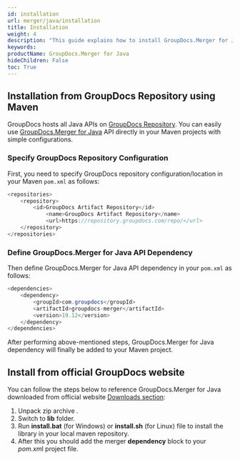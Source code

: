 ```yaml
---
id: installation
url: merger/java/installation
title: Installation
weight: 4
description: "This guide explains how to install GroupDocs.Merger for Java to your environment"
keywords: 
productName: GroupDocs.Merger for Java
hideChildren: False
toc: True
---
```

## Installation from GroupDocs Repository using Maven

GroupDocs hosts all Java APIs on [GroupDocs Repository](https://repository.groupdocs.com/). You can easily use [GroupDocs.Merger for Java](https://repository.groupdocs.com/webapp/#/artifacts/browse/tree/General/repo/com/groupdocs/groupdocs-merger) API directly in your Maven projects with simple configurations.

### Specify GroupDocs Repository Configuration

First, you need to specify GroupDocs repository configuration/location in your Maven `pom.xml` as follows: 

```java
<repositories>
	<repository>
		<id>GroupDocs Artifact Repository</id>
        	<name>GroupDocs Artifact Repository</name>
        	<url>https://repository.groupdocs.com/repo/</url>
	</repository>
</repositories>
```

### Define GroupDocs.Merger for Java API Dependency

Then define GroupDocs.Merger for Java API dependency in your `pom.xml` as follows:

```java
<dependencies>
    <dependency>
        <groupId>com.groupdocs</groupId>
        <artifactId>groupdocs-merger</artifactId>
        <version>19.12</version>
    </dependency>
</dependencies>
```

After performing above-mentioned steps, GroupDocs.Merger for Java dependency will finally be added to your Maven project.

## Install from official GroupDocs website

You can follow the steps below to reference GroupDocs.Merger for Java downloaded from official website [Downloads section](https://downloads.groupdocs.com/merger/java):

1. Unpack zip archive .
2. Switch to **lib** folder.
3. Run **install.bat** (for Windows) or **install.sh** (for Linux) file to install the library in your local maven repository.
4. After this you should add the merger **dependency** block to your *pom.xm*l project file.
